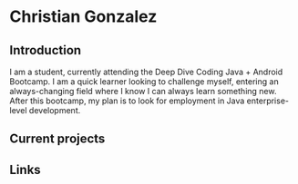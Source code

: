 # Christian Gonzalez
    
## Introduction
I am a student, currently attending the Deep Dive Coding Java + Android Bootcamp. I am a quick learner looking to challenge myself, entering an always-changing field where I know I can always learn something new. After this bootcamp, my plan is to look for employment in Java enterprise-level development.    

## Current projects

## Links